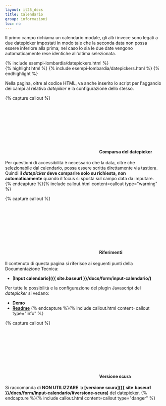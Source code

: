 ```yaml
---
layout: it25_docs
title: Calendario
group: informazioni
toc: no
---
```


Il primo campo richiama un calendario modale, gli altri invece sono legati a due datepicker impostati in modo tale che la seconda data non possa essere inferiore alla prima; nel caso lo sia le due date vengono automaticamente rese identiche all'ultima selezionata.

<div class="bd-example">
{% include esempi-lombardia/datepickers.html %}
</div>
{% highlight html %}
{% include esempi-lombardia/datepickers.html %}
{% endhighlight %}

Nella pagina, oltre al codice HTML, va anche inserito lo script per l'aggancio dei campi al relativo *datepiker* e la configurazione dello stesso.

{% capture callout %}
#### <svg class="icon icon-warning icon-lg"><use xlink:href="{{ site.baseurl }}/dist/svg/sprites.svg#it-warning-circle"></use></svg> Comparsa del datepicker
Per questioni di accessibilità è necessario che la data, oltre che selezionabile dal calendario, possa essere scritta direttamente via tastiera.  
Quindi **il *datepicker* deve comparire solo su richiesta, non automaticamente** quando il focus si sposta sul campo data da imputare.  
{% endcapture %}{% include callout.html content=callout type="warning" %}

{% capture callout %}
####  <svg class="icon icon-info icon-lg"><use xlink:href="{{ site.baseurl }}/dist/svg/sprites.svg#it-info-circle"></use></svg> Riferimenti
Il contenuto di questa pagina si riferisce ai seguenti punti della Documentazione Tecnica:
- **[Input calendario]({{ site.baseurl }}/docs/form/input-calendario/)**

Per tutte le possibilità e la configurazione del plugin Javascript del *datepicker* si vedano:
- **[Demo](http://eureka2.github.io/ab-datepicker/)**
- **[Readme](https://github.com/eureka2/ab-datepicker#ab-datepicker)**
{% endcapture %}{% include callout.html content=callout type="info" %}

{% capture callout %}
####  <svg class="icon icon-danger icon-lg"><use xlink:href="{{ site.baseurl }}/dist/svg/sprites.svg#it-close-circle"></use></svg> Versione scura
Si raccomanda di **NON UTILIZZARE** la **[versione scura]({{ site.baseurl }}/docs/form/input-calendario/#versione-scura)** del datepicker.
{% endcapture %}{% include callout.html content=callout type="danger" %}
